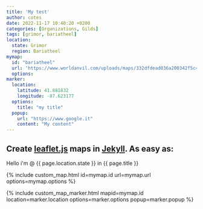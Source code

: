 ```yaml
---
title: 'My test'
author: cotes
date: 2022-11-17 10:40:20 +0200
categories: [Organizations, Gilds]
tags: [grimor, bariatheel]
location:
  state: Grimor
  region: Bariatheel
mymap:
  id: "bariatheel"
  url: 'https://www.worldanvil.com/uploads/maps/332dfdead036a200342f5c4a7a4b8c6d.png'
  options:
marker:
  location:
    latitude: 41.881832
    longitude: -87.623177
  options:
    title: "my title"
  popup:
    url: "https://www.google.it"
    content: "My content"
---
```



## Create [leaflet.js](https://leafletjs.com/) maps in [Jekyll](https://jekyllrb.com/). As easy as:

Hello i'm @ {{ page.location.state }} in {{ page.title }}

{% include custom_map.html id=mymap.id url=mymap.url options=mymap.options %}

{% include custom_map_marker.html mapid=mymap.id location=marker.location options=marker.options popup=marker.popup %}
